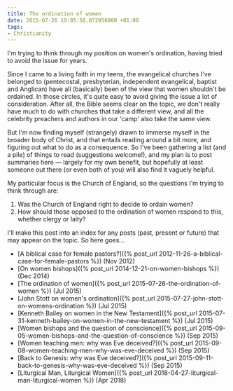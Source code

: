 ```yaml
---
title: The ordination of women
date: 2015-07-26 19:05:50.072056000 +01:00
tags:
- Christianity
---
```

I'm trying to think through my position on women's ordination, having tried to avoid the issue for years.

Since I came to a living faith in my teens, the evangelical churches I've belonged to (pentecostal, presbyterian, independent evangelical, baptist and Anglican) have all (basically) been of the view that women shouldn't be ordained. In those circles, it's quite easy to avoid giving the issue a lot of consideration. After all, the Bible seems clear on the topic, we don't really have much to do with churches that take a different view, and all the celebrity preachers and authors in our 'camp' also take the same view.

But I'm now finding myself (strangely) drawn to immerse myself in the broader body of Christ, and that entails reading around a bit more, and figuring out what to do as a consequence. So I've been gathering a list (and a pile) of things to read (suggestions welcome!), and my plan is to post summaries here &mdash; largely for my own benefit, but hopefully at least someone out there (or even both of you) will also find it vaguely helpful.

My particular focus is the Church of England, so the questions I'm trying to think through are:

1. Was the Church of England right to decide to ordain women?
1. How should those opposed to the ordination of women respond to this, whether clergy or laity?

I'll make this post into an index for any posts (past, present or future) that may appear on the topic. So here goes...

* [A biblical case for female pastors?]({% post_url 2012-11-26-a-biblical-case-for-female-pastors %}) (Nov 2012)
* [On women bishops]({% post_url 2014-12-21-on-women-bishops %}) (Dec 2014)
* [The ordination of women]({% post_url 2015-07-26-the-ordination-of-women %}) (Jul 2015)
* [John Stott on women's ordination]({% post_url 2015-07-27-john-stott-on-womens-ordination %}) (Jul 2015)
* [Kenneth Bailey on women in the New Testament]({% post_url 2015-07-31-kenneth-bailey-on-women-in-the-new-testament %}) (Jul 2015)
* [Women bishops and the question of conscience]({% post_url 2015-09-05-women-bishops-and-the-question-of-conscience %}) (Sep 2015)
* [Women teaching men: why was Eve deceived?]({% post_url 2015-09-08-women-teaching-men-why-was-eve-deceived %}) (Sep 2015)
* [Back to Genesis: why was Eve deceived?]({% post_url 2015-09-11-back-to-genesis-why-was-eve-deceived %}) (Sep 2015)
* [Liturgical Man, Liturgical Women]({% post_url 2018-04-27-liturgical-man-liturgical-women %}) (Apr 2018)
